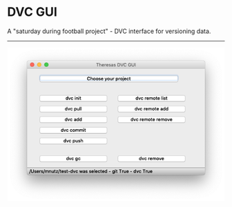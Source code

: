 # DVC GUI

A "saturday during football project" - DVC interface for versioning data.

---

![](www/screenshot_dvc_gui.png)